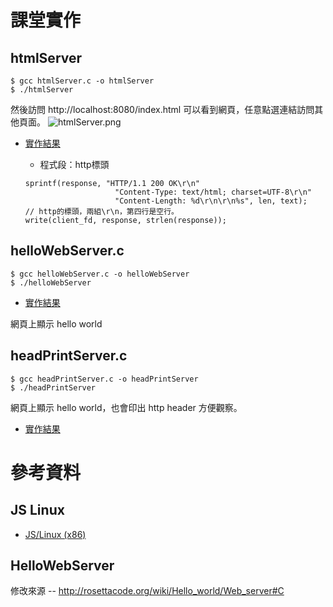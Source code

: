 # 課堂實作

## htmlServer

```
$ gcc htmlServer.c -o htmlServer
$ ./htmlServer
```
然後訪問 http://localhost:8080/index.html 可以看到網頁，任意點選連結訪問其他頁面。
![htmlServer.png](htmlServer_6.6/picture/htmlServer.png "Optional title")
* [實作結果](htmlServer_6.6/picture/htmlServer.png)

    * 程式段：http標頭
    ```
    sprintf(response, "HTTP/1.1 200 OK\r\n"
                        "Content-Type: text/html; charset=UTF-8\r\n"
                        "Content-Length: %d\r\n\r\n%s", len, text);   // http的標頭，兩組\r\n，第四行是空行。
    write(client_fd, response, strlen(response));
    ```

## helloWebServer.c

```
$ gcc helloWebServer.c -o helloWebServer
$ ./helloWebServer
```
* [實作結果](/picture/helloWebServer.png)

網頁上顯示 hello world

## headPrintServer.c

```
$ gcc headPrintServer.c -o headPrintServer
$ ./headPrintServer
```

網頁上顯示 hello world，也會印出 http header 方便觀察。

* [實作結果](/picture/headPrintbServer.png)


# 參考資料

## JS Linux

* [JS/Linux (x86)](https://bellard.org/jslinux/vm.html?url=https://bellard.org/jslinux/buildroot-x86.cfg)

## HelloWebServer

修改來源 -- http://rosettacode.org/wiki/Hello_world/Web_server#C
